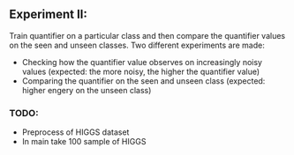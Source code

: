 
## Experiment II:

Train quantifier on a particular class and then compare the quantifier values
on the seen and unseen classes. Two different experiments are made:
- Checking how the quantifier value observes on increasingly noisy values 
(expected: the more noisy, the higher the quantifier value)
- Comparing the quantifier on the seen and unseen class (expected: higher engery
on the unseen class)

### TODO:
- Preprocess of HIGGS dataset
- In main take 100 sample of HIGGS












